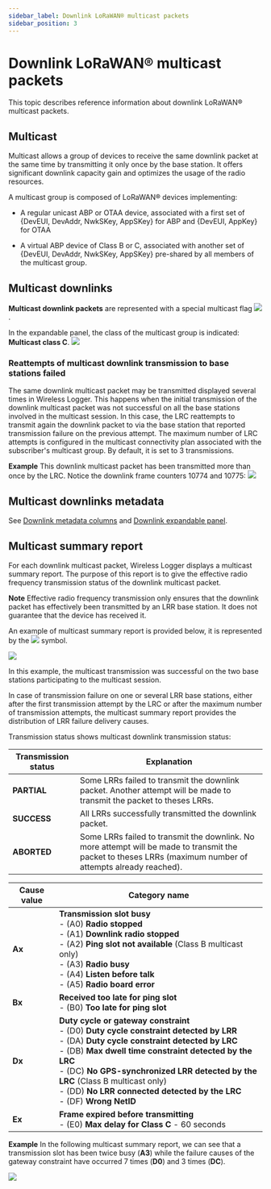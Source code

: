 ```yaml
---
sidebar_label: Downlink LoRaWAN® multicast packets
sidebar_position: 3
---
```


# Downlink LoRaWAN® multicast packets

This topic describes reference information about downlink LoRaWAN®
multicast packets.

## Multicast

Multicast allows a group of devices to receive the same downlink packet
at the same time by transmitting it only once by the base station. It
offers significant downlink capacity gain and optimizes the usage of the
radio resources.

A multicast group is composed of LoRaWAN® devices implementing:

- A regular unicast ABP or OTAA device, associated with a first set of
  {DevEUI, DevAddr, NwkSKey, AppSKey} for ABP and {DevEUI, AppKey} for
  OTAA

- A virtual ABP device of Class B or C, associated with another set of
  {DevEUI, DevAddr, NwkSKey, AppSKey} pre-shared by all members of the
  multicast group.

## Multicast downlinks

**Multicast downlink packets** are represented with a special multicast
flag ![](./_images/multicastdownlink.png).

In the expandable panel, the class of the multicast group is indicated:
**Multicast class C**.
![](./_images/multicast-downlink-1.png)

### Reattempts of multicast downlink transmission to base stations failed

The same downlink multicast packet may be transmitted displayed several
times in Wireless Logger. This happens when the initial transmission of
the downlink multicast packet was not successful on all the base
stations involved in the multicast session. In this case, the LRC
reattempts to transmit again the downlink packet to via the base station
that reported transmission failure on the previous attempt. The maximum
number of LRC attempts is configured in the multicast connectivity plan
associated with the subscriber's multicast group. By default, it is set
to 3 transmissions.

**Example** This downlink multicast packet has been transmitted more
than once by the LRC. Notice the downlink frame counters 10774 and
10775:
![](./_images/multicast-downlink-2.png)

## Multicast downlinks metadata

See [Downlink metadata
columns](downlink-lorawan-unicast-packets.md#downlink-metadata-columns)
and [Downlink expandable
panel](downlink-lorawan-unicast-packets.md#downlink-expandable-panel).

## Multicast summary report

For each downlink multicast packet, Wireless Logger displays a multicast
summary report. The purpose of this report is to give the effective
radio frequency transmission status of the downlink multicast packet.

**Note** Effective radio frequency transmission only ensures that the
downlink packet has effectively been transmitted by an LRR base station.
It does not guarantee that the device has received it.

An example of multicast summary report is provided below, it is
represented by the ![](./_images/multicastsummaryreport.png) symbol.

![](./_images/multicast-summary-report-1.png)

In this example, the multicast transmission was successful on the two
base stations participating to the multicast session.

In case of transmission failure on one or several LRR base stations,
either after the first transmission attempt by the LRC or after the
maximum number of transmission attempts, the multicast summary report
provides the distribution of LRR failure delivery causes.

Transmission status shows multicast downlink transmission status:

| Transmission status | Explanation                                                                                                                                                 |
|---------------------|-------------------------------------------------------------------------------------------------------------------------------------------------------------|
| **PARTIAL**         | Some LRRs failed to transmit the downlink packet. Another attempt will be made to transmit the packet to theses LRRs.                                       |
| **SUCCESS**         | All LRRs successfully transmitted the downlink packet.                                                                                                      |
| **ABORTED**         | Some LRRs failed to transmit the downlink. No more attempt will be made to transmit the packet to theses LRRs (maximum number of attempts already reached). |

| Cause value | Category name                                                                                                                                                                                                                                                                                                                                                                              |
|-------------|--------------------------------------------------------------------------------------------------------------------------------------------------------------------------------------------------------------------------------------------------------------------------------------------------------------------------------------------------------------------------------------------|
| **Ax**      | **Transmission slot busy**<br/>  - (A0) **Radio stopped**<br/>  - (A1) **Downlink radio stopped**<br/>  - (A2) **Ping slot not available** (Class B multicast only)<br/>  - (A3) **Radio busy**<br/>  - (A4) **Listen before talk**<br/>  - (A5) **Radio board error**                                                                                                                     |
| **Bx**      | **Received too late for ping slot**<br/>  - (B0) **Too late for ping slot**<br/>                                                                                                                                                                                                                                                                                                           |
| **Dx**      | **Duty cycle or gateway constraint**<br/>  - (D0) **Duty cycle constraint detected by LRR**<br/>  - (DA) **Duty cycle constraint detected by LRC**<br/>  - (DB) **Max dwell time constraint detected by the LRC**<br/>  - (DC) **No GPS-synchronized LRR detected by the LRC** (Class B multicast only)<br/>  - (DD) **No LRR connected detected by the LRC**<br/>  - (DF) **Wrong NetID** |
| **Ex**      | **Frame expired before transmitting**<br/>  - (E0) **Max delay for Class C** - 60 seconds                                                                                                                                                                                                                                                                                                  |

**Example** In the following multicast summary report, we can see that a
transmission slot has been twice busy (**A3**) while the failure causes
of the gateway constraint have occurred 7 times (**D0**) and 3 times
(**DC**).

![](./_images/multicast-summary-report-2.png)

